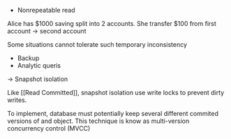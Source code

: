 - Nonrepeatable read

Alice has $1000 saving split into 2 accounts. She transfer $100 from first account -> second account

Some situations cannot tolerate such temporary inconsistency

- Backup
- Analytic queris

-> Snapshot isolation

Like [[Read Committed]], snapshot isolation use write locks to prevent dirty writes.

To implement, database must potentially keep several different commited versions of and object. This technique is know as multi-version concurrency control (MVCC)

